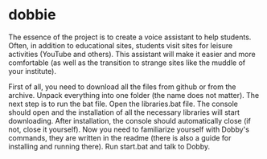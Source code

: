 # dobbie
The essence of the project is to create a voice assistant to help students. Often, in addition to educational sites, students visit sites for leisure activities (YouTube and others). This assistant will make it easier and more comfortable (as well as the transition to strange sites like the muddle of your institute).


  First of all, you need to download all the files from github or from the archive. Unpack everything into one folder (the name does not matter).
  The next step is to run the bat file. Open the libraries.bat file. The console should open and the installation of all the necessary libraries will start downloading. After installation, the console should automatically close (if not, close it yourself).
  Now you need to familiarize yourself with Dobby's commands, they are written in the readme (there is also a guide for installing and running there).
Run start.bat and talk to Dobby.
